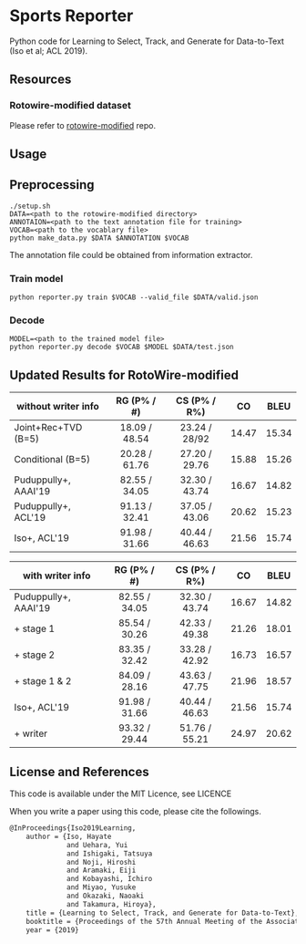 # Sports Reporter

Python code for Learning to Select, Track, and Generate for Data-to-Text (Iso et al; ACL 2019).


## Resources
### Rotowire-modified dataset
Please refer to [rotowire-modified](https://github.com/aistairc/rotowire-modified) repo.

## Usage

## Preprocessing
```
./setup.sh
DATA=<path to the rotowire-modified directory>
ANNOTAION=<path to the text annotation file for training>
VOCAB=<path to the vocablary file>
python make_data.py $DATA $ANNOTATION $VOCAB
```
The annotation file could be obtained from information extractor.

### Train model
```
python reporter.py train $VOCAB --valid_file $DATA/valid.json
```

### Decode
```
MODEL=<path to the trained model file>
python reporter.py decode $VOCAB $MODEL $DATA/test.json
```

## Updated Results for RotoWire-modified

| without writer info | RG (P% / #) | CS (P% / R%)| CO  |BLEU |
|---------------------|:-----------:|:-----------:|:---:|:---:|
|Joint+Rec+TVD (B=5)  |18.09 / 48.54|23.24 / 28/92|14.47|15.34|
|Conditional (B=5)    |20.28 / 61.76|27.20 / 29.76|15.88|15.26|
|Puduppully+, AAAI'19 |82.55 / 34.05|32.30 / 43.74|16.67|14.82|
|Puduppully+, ACL'19  |91.13 / 32.41|37.05 / 43.06|20.62|15.23|
|Iso+, ACL'19         |91.98 / 31.66|40.44 / 46.63|21.56|15.74|


| with writer info    | RG (P% / #) | CS (P% / R%)| CO  |BLEU |
|---------------------|:-----------:|:-----------:|:---:|:---:|
|Puduppully+, AAAI'19 |82.55 / 34.05|32.30 / 43.74|16.67|14.82|
|+ stage 1            |85.54 / 30.26|42.33 / 49.38|21.26|18.01|
|+ stage 2            |83.35 / 32.42|33.28 / 42.92|16.73|16.57|
|+ stage 1 & 2        |84.09 / 28.16|43.63 / 47.75|21.96|18.57|
|Iso+, ACL'19         |91.98 / 31.66|40.44 / 46.63|21.56|15.74|
|+ writer             |93.32 / 29.44|51.76 / 55.21|24.97|20.62|


## License and References
This code is available under the MIT Licence, see LICENCE

When you write a paper using this code, please cite the followings.

```tex
@InProceedings{Iso2019Learning,
    author = {Iso, Hayate
              and Uehara, Yui
              and Ishigaki, Tatsuya
              and Noji, Hiroshi
              and Aramaki, Eiji
              and Kobayashi, Ichiro
              and Miyao, Yusuke
              and Okazaki, Naoaki
              and Takamura, Hiroya},
    title = {Learning to Select, Track, and Generate for Data-to-Text},
    booktitle = {Proceedings of the 57th Annual Meeting of the Association for Computational Linguistics (ACL)},
    year = {2019}
```